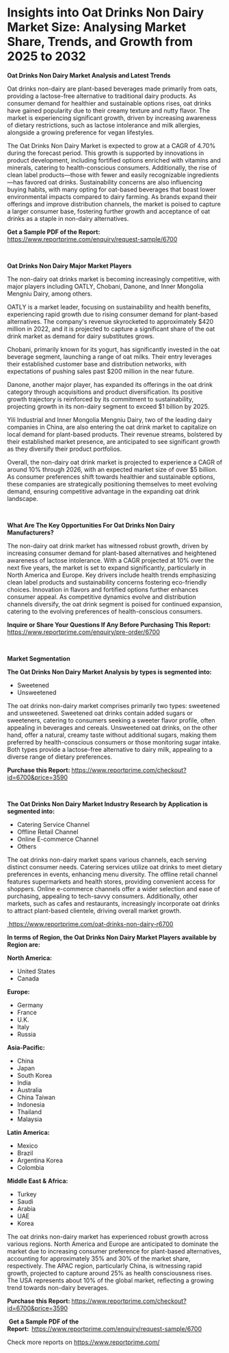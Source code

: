 <p><h1>Insights into Oat Drinks Non Dairy Market Size: Analysing Market Share, Trends, and Growth from 2025 to 2032</h1></p><p><strong>Oat Drinks Non Dairy Market Analysis and Latest Trends</strong></p>
<p><p>Oat drinks non-dairy are plant-based beverages made primarily from oats, providing a lactose-free alternative to traditional dairy products. As consumer demand for healthier and sustainable options rises, oat drinks have gained popularity due to their creamy texture and nutty flavor. The market is experiencing significant growth, driven by increasing awareness of dietary restrictions, such as lactose intolerance and milk allergies, alongside a growing preference for vegan lifestyles.</p><p>The Oat Drinks Non Dairy Market is expected to grow at a CAGR of 4.70% during the forecast period. This growth is supported by innovations in product development, including fortified options enriched with vitamins and minerals, catering to health-conscious consumers. Additionally, the rise of clean label products—those with fewer and easily recognizable ingredients—has favored oat drinks. Sustainability concerns are also influencing buying habits, with many opting for oat-based beverages that boast lower environmental impacts compared to dairy farming. As brands expand their offerings and improve distribution channels, the market is poised to capture a larger consumer base, fostering further growth and acceptance of oat drinks as a staple in non-dairy alternatives.</p></p>
<p><strong>Get a Sample PDF of the Report:&nbsp;</strong> <a href="https://www.reportprime.com/enquiry/request-sample/6700?utm_campaign=3443&utm_medium=2&utm_source=Github&utm_content=ia&utm_term=19032025&utm_id=oat-drinks-non-dairy">https://www.reportprime.com/enquiry/request-sample/6700</a></p>
<p>&nbsp;</p>
<p><strong>Oat Drinks Non Dairy Major Market Players</strong></p>
<p><p>The non-dairy oat drinks market is becoming increasingly competitive, with major players including OATLY, Chobani, Danone, and Inner Mongolia Mengniu Dairy, among others. </p><p>OATLY is a market leader, focusing on sustainability and health benefits, experiencing rapid growth due to rising consumer demand for plant-based alternatives. The company's revenue skyrocketed to approximately $420 million in 2022, and it is projected to capture a significant share of the oat drink market as demand for dairy substitutes grows.</p><p>Chobani, primarily known for its yogurt, has significantly invested in the oat beverage segment, launching a range of oat milks. Their entry leverages their established customer base and distribution networks, with expectations of pushing sales past $200 million in the near future.</p><p>Danone, another major player, has expanded its offerings in the oat drink category through acquisitions and product diversification. Its positive growth trajectory is reinforced by its commitment to sustainability, projecting growth in its non-dairy segment to exceed $1 billion by 2025.</p><p>Yili Industrial and Inner Mongolia Mengniu Dairy, two of the leading dairy companies in China, are also entering the oat drink market to capitalize on local demand for plant-based products. Their revenue streams, bolstered by their established market presence, are anticipated to see significant growth as they diversify their product portfolios.</p><p>Overall, the non-dairy oat drink market is projected to experience a CAGR of around 10% through 2026, with an expected market size of over $5 billion. As consumer preferences shift towards healthier and sustainable options, these companies are strategically positioning themselves to meet evolving demand, ensuring competitive advantage in the expanding oat drink landscape.</p></p>
<p>&nbsp;</p>
<p><strong>What Are The Key Opportunities For Oat Drinks Non Dairy Manufacturers?</strong></p>
<p><p>The non-dairy oat drink market has witnessed robust growth, driven by increasing consumer demand for plant-based alternatives and heightened awareness of lactose intolerance. With a CAGR projected at 10% over the next five years, the market is set to expand significantly, particularly in North America and Europe. Key drivers include health trends emphasizing clean label products and sustainability concerns fostering eco-friendly choices. Innovation in flavors and fortified options further enhances consumer appeal. As competitive dynamics evolve and distribution channels diversify, the oat drink segment is poised for continued expansion, catering to the evolving preferences of health-conscious consumers.</p></p>
<p><strong>Inquire or Share Your Questions If Any Before Purchasing This Report:</strong> <a href="https://www.reportprime.com/enquiry/pre-order/6700?utm_campaign=3443&utm_medium=2&utm_source=Github&utm_content=ia&utm_term=19032025&utm_id=oat-drinks-non-dairy">https://www.reportprime.com/enquiry/pre-order/6700</a></p>
<p>&nbsp;</p>
<p><strong>Market Segmentation</strong></p>
<p><strong>The Oat Drinks Non Dairy Market Analysis by types is segmented into:</strong></p>
<p><ul><li>Sweetened</li><li>Unsweetened</li></ul></p>
<p><p>The oat drinks non-dairy market comprises primarily two types: sweetened and unsweetened. Sweetened oat drinks contain added sugars or sweeteners, catering to consumers seeking a sweeter flavor profile, often appealing in beverages and cereals. Unsweetened oat drinks, on the other hand, offer a natural, creamy taste without additional sugars, making them preferred by health-conscious consumers or those monitoring sugar intake. Both types provide a lactose-free alternative to dairy milk, appealing to a diverse range of dietary preferences.</p></p>
<p><strong>Purchase this Report:&nbsp;</strong><a href="https://www.reportprime.com/checkout?id=6700&price=3590&utm_campaign=3443&utm_medium=2&utm_source=Github&utm_content=ia&utm_term=19032025&utm_id=oat-drinks-non-dairy">https://www.reportprime.com/checkout?id=6700&price=3590</a></p>
<p>&nbsp;</p>
<p><strong>The Oat Drinks Non Dairy Market Industry Research by Application is segmented into:</strong></p>
<p><ul><li>Catering Service Channel</li><li>Offline Retail Channel</li><li>Online E-commerce Channel</li><li>Others</li></ul></p>
<p><p>The oat drinks non-dairy market spans various channels, each serving distinct consumer needs. Catering services utilize oat drinks to meet dietary preferences in events, enhancing menu diversity. The offline retail channel features supermarkets and health stores, providing convenient access for shoppers. Online e-commerce channels offer a wider selection and ease of purchasing, appealing to tech-savvy consumers. Additionally, other markets, such as cafes and restaurants, increasingly incorporate oat drinks to attract plant-based clientele, driving overall market growth.</p></p>
<p><a href="https://www.reportprime.com/oat-drinks-non-dairy-r6700?utm_campaign=3443&utm_medium=2&utm_source=Github&utm_content=ia&utm_term=19032025&utm_id=oat-drinks-non-dairy">&nbsp;https://www.reportprime.com/oat-drinks-non-dairy-r6700</a></p>
<p><strong>In terms of Region, the Oat Drinks Non Dairy Market Players available by Region are:</strong></p>
<p>
    <p> <strong> North America: </strong>
        <ul>
            <li>United States</li>
            <li>Canada</li>
        </ul>
        </p> 
    <p> <strong> Europe: </strong>
        <ul>
            <li>Germany</li>
            <li>France</li>
            <li>U.K.</li>
            <li>Italy</li>
            <li>Russia</li>
        </ul>
        </p> 
    <p> <strong> Asia-Pacific: </strong>
        <ul>
            <li>China</li>
            <li>Japan</li>
            <li>South Korea</li>
            <li>India</li>
            <li>Australia</li>
            <li>China Taiwan</li>
            <li>Indonesia</li>
            <li>Thailand</li>
            <li>Malaysia</li>
        </ul>
        </p> 
    <p> <strong> Latin America: </strong>
        <ul>
            <li>Mexico</li>
            <li>Brazil</li>
            <li>Argentina Korea</li>
            <li>Colombia</li>
        </ul>
        </p> 
    <p> <strong> Middle East & Africa: </strong>
        <ul>
            <li>Turkey</li>
            <li>Saudi</li>
            <li>Arabia</li>
            <li>UAE</li>
            <li>Korea</li>
        </ul>
    </p>
    </p>
<p><p>The oat drinks non-dairy market has experienced robust growth across various regions. North America and Europe are anticipated to dominate the market due to increasing consumer preference for plant-based alternatives, accounting for approximately 35% and 30% of the market share, respectively. The APAC region, particularly China, is witnessing rapid growth, projected to capture around 25% as health consciousness rises. The USA represents about 10% of the global market, reflecting a growing trend towards non-dairy beverages.</p></p>
<p><strong>Purchase this Report: </strong><a href="https://www.reportprime.com/checkout?id=6700&price=3590&utm_campaign=3443&utm_medium=2&utm_source=Github&utm_content=ia&utm_term=19032025&utm_id=oat-drinks-non-dairy">https://www.reportprime.com/checkout?id=6700&price=3590</a></p>
<p>&nbsp;<strong>Get a Sample PDF of the Report:&nbsp;&nbsp;</strong><a href="https://www.reportprime.com/enquiry/request-sample/6700?utm_campaign=3443&utm_medium=2&utm_source=Github&utm_content=ia&utm_term=19032025&utm_id=oat-drinks-non-dairy">https://www.reportprime.com/enquiry/request-sample/6700</a></p>
<p><strong></strong></p>
<p>Check more reports on <a href="https://www.reportprime.com/?utm_campaign=3443&utm_medium=2&utm_source=Github&utm_content=ia&utm_term=19032025&utm_id=oat-drinks-non-dairy">https://www.reportprime.com/</a></p>
